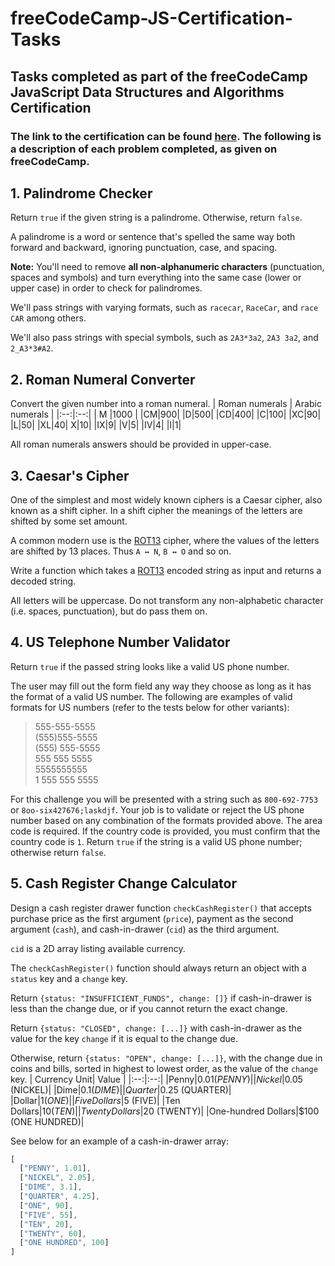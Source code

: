 
# freeCodeCamp-JS-Certification-Tasks
## Tasks completed as part of the freeCodeCamp JavaScript Data Structures and Algorithms Certification

### The link to the certification can be found [here](https://www.freecodecamp.org/certification/AyaanDanish/javascript-algorithms-and-data-structures). The following is a description of each problem completed, as given on freeCodeCamp.



## 1. Palindrome Checker
Return  `true`  if the given string is a palindrome. Otherwise, return  `false`.

A  palindrome  is a word or sentence that's spelled the same way both forward and backward, ignoring punctuation, case, and spacing.

**Note:**  You'll need to remove  **all non-alphanumeric characters**  (punctuation, spaces and symbols) and turn everything into the same case (lower or upper case) in order to check for palindromes.

We'll pass strings with varying formats, such as  `racecar`,  `RaceCar`, and  `race CAR`  among others.

We'll also pass strings with special symbols, such as  `2A3*3a2`,  `2A3 3a2`, and  `2_A3*3#A2`.

## 2. Roman Numeral Converter
Convert the given number into a roman numeral.
| Roman numerals | Arabic numerals |
|:--:|:--:|
|   M |1000  |
|CM|900|
|D|500|
|CD|400|
|C|100|
|XC|90|
|L|50|
|XL|40|
X|10|
|IX|9|
|V|5|
|IV|4|
|I|1|

All roman numerals answers should be provided in upper-case.
## 3. Caesar's Cipher
One of the simplest and most widely known  ciphers  is a  Caesar cipher, also known as a  shift cipher. In a shift cipher the meanings of the letters are shifted by some set amount.

A common modern use is the  [ROT13](https://www.freecodecamp.org/news/how-to-code-the-caesar-cipher-an-introduction-to-basic-encryption-3bf77b4e19f7/)  cipher, where the values of the letters are shifted by 13 places. Thus  `A ↔ N`,  `B ↔ O`  and so on.

Write a function which takes a  [ROT13](https://www.freecodecamp.org/news/how-to-code-the-caesar-cipher-an-introduction-to-basic-encryption-3bf77b4e19f7/)  encoded string as input and returns a decoded string.

All letters will be uppercase. Do not transform any non-alphabetic character (i.e. spaces, punctuation), but do pass them on.
## 4. US Telephone Number Validator
Return  `true`  if the passed string looks like a valid US phone number.

The user may fill out the form field any way they choose as long as it has the format of a valid US number. The following are examples of valid formats for US numbers (refer to the tests below for other variants):

> 555-555-5555  
> (555)555-5555  
> (555) 555-5555  
> 555 555 5555  
> 5555555555  
> 1 555 555 5555

For this challenge you will be presented with a string such as  `800-692-7753`  or  `8oo-six427676;laskdjf`. Your job is to validate or reject the US phone number based on any combination of the formats provided above. The area code is required. If the country code is provided, you must confirm that the country code is  `1`. Return  `true`  if the string is a valid US phone number; otherwise return `false`.

## 5. Cash Register Change Calculator
Design a cash register drawer function  `checkCashRegister()`  that accepts purchase price as the first argument (`price`), payment as the second argument (`cash`), and cash-in-drawer (`cid`) as the third argument.

`cid`  is a 2D array listing available currency.

The  `checkCashRegister()`  function should always return an object with a  `status`  key and a  `change`  key.

Return  `{status: "INSUFFICIENT_FUNDS", change: []}`  if cash-in-drawer is less than the change due, or if you cannot return the exact change.

Return  `{status: "CLOSED", change: [...]}`  with cash-in-drawer as the value for the key  `change`  if it is equal to the change due.

Otherwise, return  `{status: "OPEN", change: [...]}`, with the change due in coins and bills, sorted in highest to lowest order, as the value of the  `change`  key.
| Currency Unit| Value |
|:--:|:--:|
|Penny|$0.01 (PENNY)|
|Nickel|$0.05 (NICKEL)|
|Dime|$0.1 (DIME)|
|Quarter|$0.25 (QUARTER)|
|Dollar|$1 (ONE)|
|Five Dollars|$5 (FIVE)|
|Ten Dollars|$10 (TEN)|
|Twenty Dollars|$20 (TWENTY)|
|One-hundred Dollars|$100 (ONE HUNDRED)|

See below for an example of a cash-in-drawer array:

```js
[
  ["PENNY", 1.01],
  ["NICKEL", 2.05],
  ["DIME", 3.1],
  ["QUARTER", 4.25],
  ["ONE", 90],
  ["FIVE", 55],
  ["TEN", 20],
  ["TWENTY", 60],
  ["ONE HUNDRED", 100]
]
```
